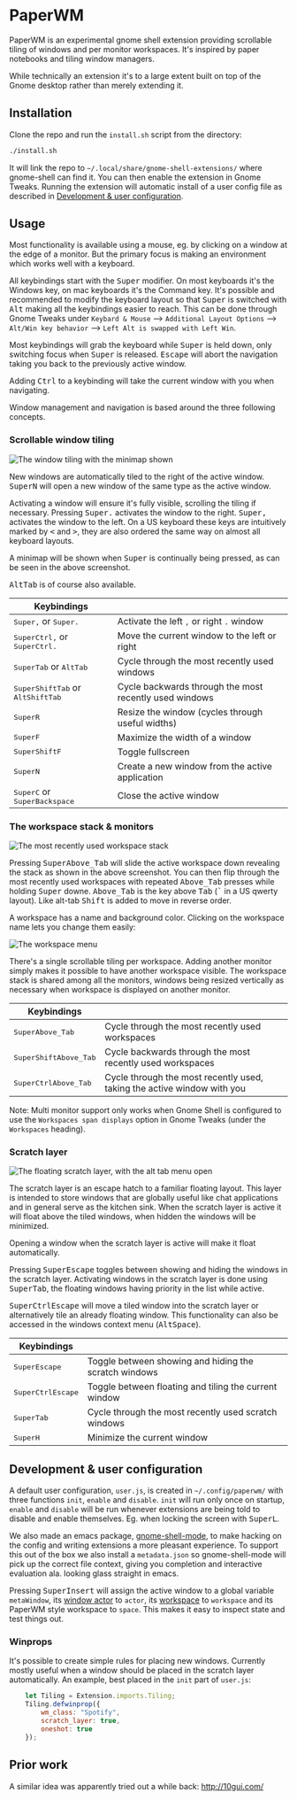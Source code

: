 # PaperWM #

PaperWM is an experimental gnome shell extension providing scrollable tiling of windows and per monitor workspaces. It's inspired by paper notebooks and tiling window managers.

While technically an extension it's to a large extent built on top of the Gnome desktop rather than merely extending it.

## Installation

Clone the repo and run the `install.sh` script from the directory:
```bash
./install.sh
```
It will link the repo to `~/.local/share/gnome-shell-extensions/` where gnome-shell can find it. You can then enable the extension in Gnome Tweaks. Running the extension will automatic install of a user config file as described in [Development & user configuration](#development--user-configuration).

## Usage ##

Most functionality is available using a mouse, eg. by clicking on a window at the edge of a monitor. But the primary focus is making an environment which works well with a keyboard.

All keybindings start with the <kbd>Super</kbd> modifier. On most keyboards it's the Windows key, on mac keyboards it's the Command key. It's possible and recommended to modify the keyboard layout so that <kbd>Super</kbd> is switched with <kbd>Alt</kbd> making all the keybindings easier to reach. This can be done through Gnome Tweaks under `Keybard & Mouse` ⟶ `Additional Layout Options` ⟶ `Alt/Win key behavior` ⟶ `Left Alt is swapped with Left Win`.

Most keybindings will grab the keyboard while <kbd>Super</kbd> is held down, only switching focus when <kbd>Super</kbd> is released. <kbd>Escape</kbd> will abort the navigation taking you back to the previously active window.

Adding <kbd>Ctrl</kbd> to a keybinding will take the current window with you when navigating.

Window management and navigation is based around the three following concepts.

### Scrollable window tiling ###

![The window tiling with the minimap shown](https://github.com/paperwm/media/blob/master/tiling.png)

New windows are automatically tiled to the right of the active window. <kbd>Super</kbd><kbd>N</kbd> will open a new window of the same type as the active window.

Activating a window will ensure it's fully visible, scrolling the tiling if necessary. Pressing <kbd>Super</kbd><kbd>.</kbd> activates the window to the right. <kbd>Super</kbd><kbd>,</kbd> activates the window to the left. On a US keyboard these keys are intuitively marked by <kbd><</kbd> and <kbd>></kbd>, they are also ordered the same way on almost all keyboard layouts.

A minimap will be shown when <kbd>Super</kbd> is continually being pressed, as can be seen in the above screenshot.

<kbd>Alt</kbd><kbd>Tab</kbd> is of course also available.

| Keybindings                                                                                    |                                                             |
| ------                                                                                         | -------                                                     |
| <kbd>Super</kbd><kbd>,</kbd> or <kbd>Super</kbd><kbd>.</kbd>                                   | Activate the left <kbd>,</kbd> or right <kbd>.</kbd> window |
| <kbd>Super</kbd><kbd>Ctrl</kbd><kbd>,</kbd> or <kbd>Super</kbd><kbd>Ctrl</kbd><kbd>.</kbd>     | Move the current window to the left or right                |
| <kbd>Super</kbd><kbd>Tab</kbd> or <kbd>Alt</kbd><kbd>Tab</kbd>                                 | Cycle through the most recently used windows                |
| <kbd>Super</kbd><kbd>Shift</kbd><kbd>Tab</kbd> or <kbd>Alt</kbd><kbd>Shift</kbd><kbd>Tab</kbd> | Cycle backwards through the most recently used windows      |
| <kbd>Super</kbd><kbd>R</kbd>                                                                   | Resize the window (cycles through useful widths)            |
| <kbd>Super</kbd><kbd>F</kbd>                                                                   | Maximize the width of a window                              |
| <kbd>Super</kbd><kbd>Shift</kbd><kbd>F</kbd>                                                   | Toggle fullscreen                                           |
| <kbd>Super</kbd><kbd>N</kbd>                                                                   | Create a new window from the active application             |
| <kbd>Super</kbd><kbd>C</kbd> or <kbd>Super</kbd><kbd>Backspace</kbd>                           | Close the active window                                     |


### The workspace stack & monitors ###

![The most recently used workspace stack](https://github.com/paperwm/media/blob/master/stack.png)

Pressing <kbd>Super</kbd><kbd>Above_Tab</kbd> will slide the active workspace down revealing the stack as shown in the above screenshot. You can then flip through the most recently used workspaces with repeated <kbd>Above_Tab</kbd> presses while holding <kbd>Super</kbd> downe. <kbd>Above_Tab</kbd> is the key above <kbd>Tab</kbd> (<kbd>\`</kbd> in a US qwerty layout). Like alt-tab <kbd>Shift</kbd> is added to move in reverse order.

A workspace has a name and background color. Clicking on the workspace name lets you change them easily:

![The workspace menu](https://github.com/paperwm/media/blob/master/menu.png)

There's a single scrollable tiling per workspace. Adding another monitor simply makes it possible to have another workspace visible. The workspace stack is shared among all the monitors, windows being resized vertically as necessary when workspace is displayed on another monitor.

| Keybindings                                          |                                                                         |
| ------                                               | -------                                                                 |
| <kbd>Super</kbd><kbd>Above_Tab</kbd>                 | Cycle through the most recently used workspaces                         |
| <kbd>Super</kbd><kbd>Shift</kbd><kbd>Above_Tab</kbd> | Cycle backwards through the most recently used workspaces               |
| <kbd>Super</kbd><kbd>Ctrl</kbd><kbd>Above_Tab</kbd>  | Cycle through the most recently used, taking the active window with you |

Note: Multi monitor support only works when Gnome Shell is configured to use the `Workspaces span displays` option in Gnome Tweaks (under the `Workspaces` heading).

### Scratch layer ###

![The floating scratch layer, with the alt tab menu open](https://github.com/paperwm/media/blob/master/scratch.png)

The scratch layer is an escape hatch to a familiar floating layout. This layer is intended to store windows that are globally useful like chat applications and in general serve as the kitchen sink.
When the scratch layer is active it will float above the tiled windows, when hidden the windows will be minimized. 

Opening a window when the scratch layer is active will make it float automatically.

Pressing <kbd>Super</kbd><kbd>Escape</kbd> toggles between showing and hiding the windows in the scratch layer. Activating windows in the scratch layer is done using <kbd>Super</kbd><kbd>Tab</kbd>, the floating windows having priority in the list while active.

<kbd>Super</kbd><kbd>Ctrl</kbd><kbd>Escape</kbd> will move a tiled window into the scratch layer or alternatively tile an already floating window. This functionality can also be accessed in the windows context menu (<kbd>Alt</kbd><kbd>Space</kbd>).

| Keybindings                                      |                                                       |
| ------                                           | -------                                               |
| <kbd>Super</kbd><kbd>Escape</kbd>                | Toggle between showing and hiding the scratch windows |
| <kbd>Super</kbd><kbd>Ctrl</kbd><kbd>Escape</kbd> | Toggle between floating and tiling the current window |
| <kbd>Super</kbd><kbd>Tab</kbd>                   | Cycle through the most recently used scratch windows  |
| <kbd>Super</kbd><kbd>H</kbd>                     | Minimize the current window                           |

## Development & user configuration ##

A default user configuration, `user.js`, is created in `~/.config/paperwm/` with three functions `init`, `enable` and `disable`. `init` will run only once on startup, `enable` and `disable` will be run whenever extensions are being told to disable and enable themselves. Eg. when locking the screen with <kbd>Super</kbd><kbd>L</kbd>.

We also made an emacs package, [gnome-shell-mode](https://github.com/paperwm/gnome-shell-mode), to make hacking on the config and writing extensions a more pleasant experience. To support this out of the box we also install a `metadata.json` so gnome-shell-mode will pick up the correct file context, giving you completion and interactive evaluation ala. looking glass straight in emacs.

Pressing <kbd>Super</kbd><kbd>Insert</kbd> will assign the active window to a global variable `metaWindow`, its [window actor](https://developer.gnome.org/meta/stable/MetaWindowActor.html) to `actor`, its [workspace](https://developer.gnome.org/meta/stable/MetaWorkspace.html) to `workspace` and its PaperWM style workspace to `space`. This makes it easy to inspect state and test things out.

### Winprops

It's possible to create simple rules for placing new windows. Currently mostly useful when a window should be placed in the scratch layer automatically. An example, best placed in the `init` part of `user.js`:

```javascript
    let Tiling = Extension.imports.Tiling;
    Tiling.defwinprop({
        wm_class: "Spotify",
        scratch_layer: true,
        oneshot: true
    });
```


## Prior work ##

A similar idea was apparently tried out a while back: http://10gui.com/
